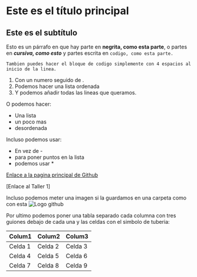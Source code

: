 #  Este es el título principal  
## Este es el subtítulo

Esto es un párrafo en que hay parte en **negrita, como esta parte**, o partes en ***cursiva, como esto*** y partes escrita en    `codigo, como esta parte.`    

    Tambien puedes hacer el bloque de codigo simplemente con 4 espacios al inicio de la linea.

1. Con un numero seguido de .
2. Podemos hacer una lista ordenada
3. Y podemos añadir todas las lineas que queramos.

O podemos hacer:

- Una lista 
- un poco mas
- desordenada

Incluso podemos usar:

* En vez de - 
* para poner puntos en la lista
* podemos usar *

[Enlace a la pagina principal de Github](https://github.com)

[Enlace al Taller 1]

Incluso podemos meter una imagen si la guardamos en una carpeta como con esta
![Logo github](img/GitHub.png)


Por ultimo podemos poner una tabla separado cada columna con tres guiones debajo de cada una y las celdas con el simbolo de tuberia:

| Colum1 | Colum2 | Colum3 |
|--------|--------|--------|
| Celda 1| Celda 2| Celda 3| 
| Celda 4| Celda 5| Celda 6|
| Celda 7| Celda 8| Celda 9|